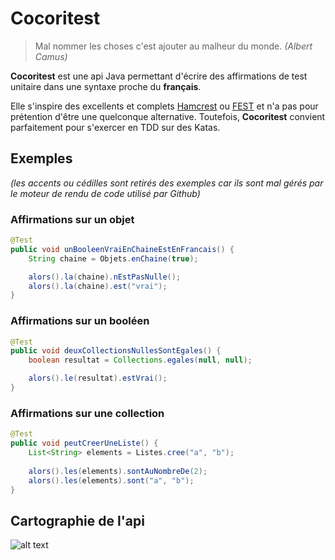 # Cocoritest

> Mal nommer les choses c'est ajouter au malheur du monde.
> <cite>(Albert Camus)</cite>

**Cocoritest** est une api Java permettant d'écrire des affirmations de test unitaire dans une syntaxe proche du **français**. 

Elle s'inspire des excellents et complets [Hamcrest] ou [FEST] et n'a pas pour prétention d'être une quelconque alternative. Toutefois, **Cocoritest** convient parfaitement pour s'exercer en TDD sur des Katas.

## Exemples ##
*(les accents ou cédilles sont retirés des exemples car ils sont mal gérés par le moteur de rendu de code utilisé par Github)*

### Affirmations sur un objet ###
```java
@Test
public void unBooleenVraiEnChaineEstEnFrancais() {
    String chaine = Objets.enChaine(true);

    alors().la(chaine).nEstPasNulle();
    alors().la(chaine).est("vrai");
}
```

### Affirmations sur un booléen ###
```java
@Test
public void deuxCollectionsNullesSontEgales() {
    boolean resultat = Collections.egales(null, null);

    alors().le(resultat).estVrai();
}
```

### Affirmations sur une collection ###
```java
@Test
public void peutCreerUneListe() {
    List<String> elements = Listes.cree("a", "b");
 
    alors().les(elements).sontAuNombreDe(2); 
    alors().les(elements).sont("a", "b");
}
```
## Cartographie de l'api ##
![alt text](http://www.arpinum.fr/images/cocoritest/cartographie.jpg "Cartographie de Cocoritest")

[Hamcrest]: http://hamcrest.org/
[FEST]: https://code.google.com/p/fest/
